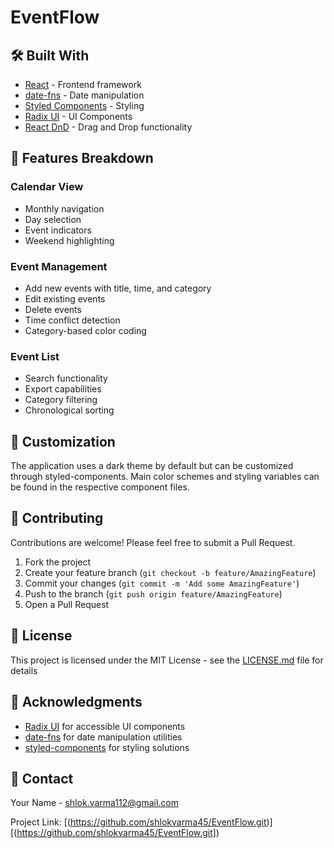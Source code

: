 # EventFlow


## 🛠️ Built With

- [React](https://reactjs.org/) - Frontend framework
- [date-fns](https://date-fns.org/) - Date manipulation
- [Styled Components](https://styled-components.com/) - Styling
- [Radix UI](https://www.radix-ui.com/) - UI Components
- [React DnD](https://react-dnd.github.io/react-dnd/) - Drag and Drop functionality

## 📱 Features Breakdown

### Calendar View
- Monthly navigation
- Day selection
- Event indicators
- Weekend highlighting

### Event Management
- Add new events with title, time, and category
- Edit existing events
- Delete events
- Time conflict detection
- Category-based color coding

### Event List
- Search functionality
- Export capabilities
- Category filtering
- Chronological sorting

## 🎨 Customization

The application uses a dark theme by default but can be customized through styled-components. Main color schemes and styling variables can be found in the respective component files.

## 🤝 Contributing

Contributions are welcome! Please feel free to submit a Pull Request.

1. Fork the project
2. Create your feature branch (`git checkout -b feature/AmazingFeature`)
3. Commit your changes (`git commit -m 'Add some AmazingFeature'`)
4. Push to the branch (`git push origin feature/AmazingFeature`)
5. Open a Pull Request

## 📝 License

This project is licensed under the MIT License - see the [LICENSE.md](LICENSE.md) file for details

## 🙏 Acknowledgments

- [Radix UI](https://www.radix-ui.com/) for accessible UI components
- [date-fns](https://date-fns.org/) for date manipulation utilities
- [styled-components](https://styled-components.com/) for styling solutions

## 📧 Contact

Your Name - [shlok.varma112@gmail.com](mailto:shlok.varma112@gmail.com)

Project Link: [(https://github.com/shlokvarma45/EventFlow.git)][(https://github.com/shlokvarma45/EventFlow.git])
